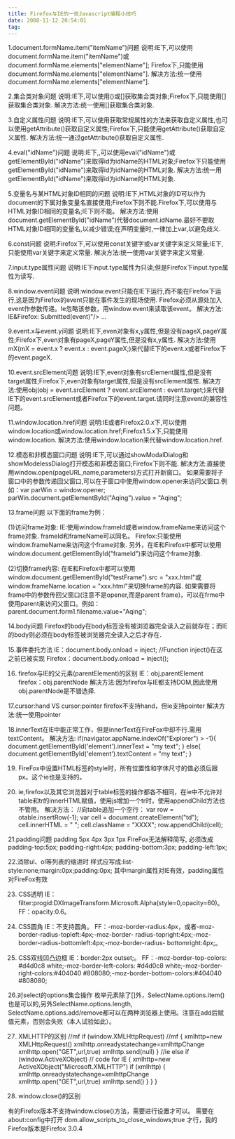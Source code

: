```yaml
---
title: Firefox与IE的一些Javascript编程小技巧
date: 2008-11-12 20:54:01
tag: 
---
```


1.document.formName.item("itemName")问题
说明:IE下,可以使用document.formName.item("itemName")或document.formName.elements["elementName"];
Firefox下,只能使用document.formName.elements["elementName"].
解决方法:统一使用document.formName.elements["elementName"].

2.集合类对象问题
说明:IE下,可以使用()或[]获取集合类对象;Firefox下,只能使用[]获取集合类对象.
解决方法:统一使用[]获取集合类对象.

3.自定义属性问题
说明:IE下,可以使用获取常规属性的方法来获取自定义属性,也可以使用getAttribute()获取自定义属性;Firefox下,只能使用getAttribute()获取自定义属性.
解决方法:统一通过getAttribute()获取自定义属性.

4.eval("idName")问题
说明:IE下,,可以使用eval("idName")或getElementById("idName")来取得id为idName的HTML对象;Firefox下只能使用getElementById("idName")来取得id为idName的HTML对象.
解决方法:统一用getElementById("idName")来取得id为idName的HTML对象.

5.变量名与某HTML对象ID相同的问题
说明:IE下,HTML对象的ID可以作为document的下属对象变量名直接使用;Firefox下则不能.Firefox下,可以使用与HTML对象ID相同的变量名;IE下则不能。
解决方法:使用document.getElementById("idName")代替document.idName.最好不要取HTML对象ID相同的变量名,以减少错误;在声明变量时,一律加上var,以避免歧义.

6.const问题
说明:Firefox下,可以使用const关键字或var关键字来定义常量;IE下,只能使用var关键字来定义常量.
解决方法:统一使用var关键字来定义常量.

7.input.type属性问题
说明:IE下input.type属性为只读;但是Firefox下input.type属性为读写.

8.window.event问题
说明:window.event只能在IE下运行,而不能在Firefox下运行,这是因为Firefox的event只能在事件发生的现场使用. Firefox必须从源处加入event作参数传递。Ie忽略该参数，用window.event来读取该event。
解决方法:
IE&Firefox:
Submitted(event)"/> …
<script language="javascript">
function Submitted(evt) {
evt=evt?evt:(window.event?window.event:null);
}
</script>

9.event.x与event.y问题
说明:IE下,even对象有x,y属性,但是没有pageX,pageY属性;Firefox下,even对象有pageX,pageY属性,但是没有x,y属性.
解决方法:使用mX(mX = event.x ? event.x : event.pageX;)来代替IE下的event.x或者Firefox下的event.pageX.

10.event.srcElement问题
说明:IE下,event对象有srcElement属性,但是没有target属性;Firefox下,even对象有target属性,但是没有srcElement属性.
解决方法:使用obj(obj = event.srcElement ? event.srcElement : event.target;)来代替IE下的event.srcElement或者Firefox下的event.target.请同时注意event的兼容性问题。

11.window.location.href问题
说明:IE或者Firefox2.0.x下,可以使用window.location或window.location.href;Firefox1.5.x下,只能使用window.location.
解决方法:使用window.location来代替window.location.href.

12.模态和非模态窗口问题
说明:IE下,可以通过showModalDialog和showModelessDialog打开模态和非模态窗口;Firefox下则不能.
解决方法:直接使用window.open(pageURL,name,parameters)方式打开新窗口。
如果需要将子窗口中的参数传递回父窗口,可以在子窗口中使用window.opener来访问父窗口.例如：var parWin = window.opener; parWin.document.getElementById("Aqing").value = "Aqing";

13.frame问题
以下面的frame为例：
<frame src="xxx.html" id="frameId" name="frameName" />

(1)访问frame对象:
IE:使用window.frameId或者window.frameName来访问这个frame对象. frameId和frameName可以同名。
Firefox:只能使用window.frameName来访问这个frame对象.
另外，在IE和Firefox中都可以使用window.document.getElementById("frameId")来访问这个frame对象.

(2)切换frame内容:
在IE和Firefox中都可以使用window.document.getElementById("testFrame").src = "xxx.html"或window.frameName.location = "xxx.html"来切换frame的内容.
如果需要将frame中的参数传回父窗口(注意不是opener,而是parent frame)，可以在frme中使用parent来访问父窗口。例如：parent.document.form1.filename.value="Aqing";

14.body问题
Firefox的body在body标签没有被浏览器完全读入之前就存在；而IE的body则必须在body标签被浏览器完全读入之后才存在.

15.事件委托方法
IE：document.body.onload = inject; //Function inject()在这之前已被实现
Firefox：document.body.onload = inject();

16. firefox与IE的父元素(parentElement)的区别
IE：obj.parentElement
firefox：obj.parentNode
解决方法:因为firefox与IE都支持DOM,因此使用obj.parentNode是不错选择.

17.cursor:hand VS cursor:pointer
firefox不支持hand，但ie支持pointer
解决方法:统一使用pointer

18.innerText在IE中能正常工作，但是innerText在FireFox中却不行.需用textContent。
解决方法:
if(navigator.appName.indexOf("Explorer") > -1){
document.getElementById('element').innerText = "my text";
} else{
document.getElementById('element').textContent = "my text";
}

19. FireFox中设置HTML标签的style时，所有位置性和字体尺寸的值必须后跟px。这个ie也是支持的。

20. ie,firefox以及其它浏览器对于table标签的操作都各不相同，在ie中不允许对table和tr的innerHTML赋值，使用js增加一个tr时，使用appendChild方法也不管用。
解决方法：
//向table追加一个空行：
var row = otable.insertRow(-1);
var cell = document.createElement("td");
cell.innerHTML = " ";
cell.className = "XXXX";
row.appendChild(cell);

21.padding问题
padding 5px 4px 3px 1px FireFox无法解释简写,
必须改成padding-top:5px; padding-right:4px; padding-bottom:3px; padding-left:1px;

22.消除ul、ol等列表的缩进时
样式应写成:list-style:none;margin:0px;padding:0px;
其中margin属性对IE有效，padding属性对FireFox有效

23. CSS透明
IE：filter:progid:DXImageTransform.Microsoft.Alpha(style=0,opacity=60)。
FF：opacity:0.6。

24. CSS圆角
IE：不支持圆角。
FF：-moz-border-radius:4px，或者-moz-border-radius-topleft:4px;-moz-border- radius-topright:4px;-moz-border-radius-bottomleft:4px;-moz-border-radius- bottomright:4px;。

25. CSS双线凹凸边框
IE：border:2px outset;。
FF：-moz-border-top-colors: #d4d0c8 white;-moz-border-left-colors: #d4d0c8 white;-moz-border-right-colors:#404040 #808080;-moz-border-bottom-colors:#404040 #808080;

26.对select的options集合操作
枚举元素除了[]外，SelectName.options.item()也是可以的,另外SelectName.options.length, SelectName.options.add/remove都可以在两种浏览器上使用。注意在add后赋值元素，否则会失败（本人试验如此）。

27. XMLHTTP的区别
//mf
if (window.XMLHttpRequest) //mf
{
xmlhttp=new XMLHttpRequest()
xmlhttp.onreadystatechange=xmlhttpChange
xmlhttp.open("GET",url,true)
xmlhttp.send(null)
}
//ie
else if (window.ActiveXObject) // code for IE
{
xmlhttp=new ActiveXObject("Microsoft.XMLHTTP")
if (xmlhttp)
{
xmlhttp.onreadystatechange=xmlhttpChange
xmlhttp.open("GET",url,true)
xmlhttp.send()
}
}
}

28. window.close()的区别

有的Firefox版本不支持window.close()方法，需要进行设置才可以。
需要在about:config中打开
dom.allow_scripts_to_close_windows;true
才行，我的Firefox版本是Firefox 3.0.4















